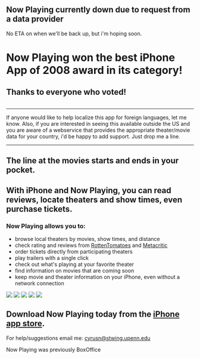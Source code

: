 ## Now Playing currently down due to request from a data provider ##

No ETA on when we'll be back up, but i'm hoping soon.



# Now Playing won the best iPhone App of 2008 award in its category! #
## Thanks to everyone who voted! ##
![![](http://bestappever.com/images/2008_winner.png)](http://bestappever.com/images/2008_winner.png)



---


If anyone would like to help localize this app for foreign languages, let me know.  Also, if you are interested in seeing this available outside the US and you are aware of a webservice that provides the appropriate theater/movie data for your country, i'd be happy to add support.  Just drop me a line.


---


## The line at the movies starts and ends in your pocket. ##

## With iPhone and Now Playing, you can read reviews, locate theaters and show times, even purchase tickets. ##

### Now Playing allows you to: ###

  * browse local theaters by movies, show times, and distance
  * check rating and reviews from [RottenTomatoes](http://www.rottentomatoes.com) and [Metacritic](http://www.metacritic.com)
  * order tickets directly from participating theaters
  * play trailers with a single click
  * check out what's playing at your favorite theater
  * find information on movies that are coming soon
  * keep movie and theater information on your iPhone, even without a network connection

[![](http://metasyntactic.googlecode.com/svn/trunk/NowPlaying/Resources/iPhone/Image0.png)](http://metasyntactic.googlecode.com/svn/trunk/NowPlaying/Resources/iPhone/Image0.tiff) [![](http://metasyntactic.googlecode.com/svn/trunk/NowPlaying/Resources/iPhone/Image1.png)](http://metasyntactic.googlecode.com/svn/trunk/NowPlaying/Resources/iPhone/Image1.tiff) [![](http://metasyntactic.googlecode.com/svn/trunk/NowPlaying/Resources/iPhone/Image3.png)](http://metasyntactic.googlecode.com/svn/trunk/NowPlaying/Resources/iPhone/Image3.tiff) [![](http://metasyntactic.googlecode.com/svn/trunk/NowPlaying/Resources/iPhone/Image4.png)](http://metasyntactic.googlecode.com/svn/trunk/NowPlaying/Resources/iPhone/Image4.tiff)
[![](http://metasyntactic.googlecode.com/svn/trunk/NowPlaying/Resources/iPhone/Image2.png)](http://metasyntactic.googlecode.com/svn/trunk/NowPlaying/Resources/iPhone/Image2.tiff)

## Download Now Playing today from the [iPhone app store](http://www.apple.com/iphone/appstore/). ##

For help/suggestions email me: [cyrusn@stwing.upenn.edu](mailto:cyrusn@stwing.upenn.edu)

Now Playing was previously BoxOffice